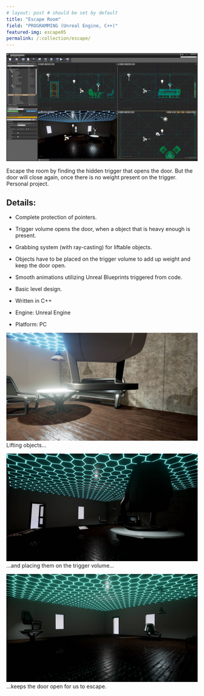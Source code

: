 ```yaml
---
# layout: post # should be set by default
title: "Escape Room"
field: "PROGRAMMING (Unreal Engine, C++)"
featured-img: escape05
permalink: /:collection/escape/
---
```


![Escape Room - Overview in Unreal Editor](/assets/img/portfolio/escape01.jpg "Overview in Unreal Editor.")

Escape the room by finding the hidden trigger that opens the door. But the door will close again, once there is no weight present on the trigger. Personal project.

## Details:
- Complete protection of pointers.
- Trigger volume opens the door, when a object that is heavy enough is present.
- Grabbing system (with ray-casting) for liftable objects.
- Objects have to be placed on the trigger volume to add up weight and keep the door open.
- Smooth animations utilizing Unreal Blueprints triggered from code.
- Basic level design.

- Written in C++
- Engine: Unreal Engine
- Platform: PC


![Escape Room - Lifting objects](/assets/img/portfolio/escape02.jpg "Lifting objects.")
Lifting objects...

![Escape Room - Objects on trigger volume keep door open](/assets/img/portfolio/escape04.jpg "Cumulative weight of objects on trigger volume opens the door.")
...and placing them on the trigger volume... 

![Escape Room - Objects moved to trigger volume](/assets/img/portfolio/escape03.jpg "Putting objects on the trigger volume.")
...keeps the door open for us to escape.
